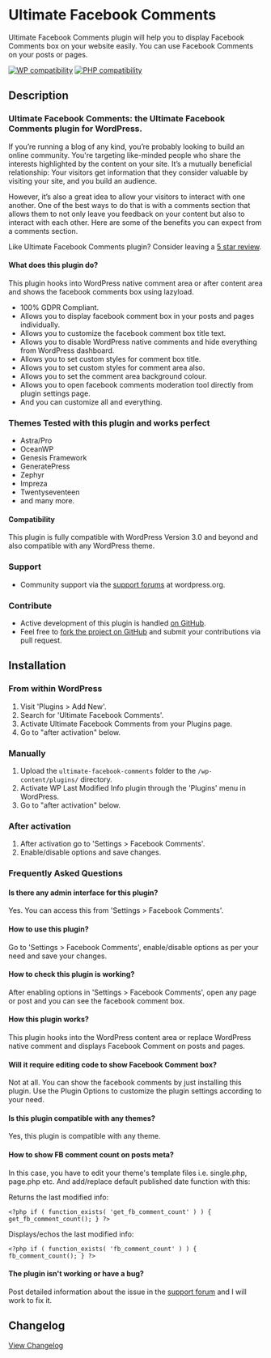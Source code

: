 # Ultimate Facebook Comments

Ultimate Facebook Comments plugin will help you to display Facebook Comments box on your website easily. You can use Facebook Comments on your posts or pages.

[![WP compatibility](https://plugintests.com/plugins/ultimate-facebook-comments/wp-badge.svg)](https://plugintests.com/plugins/ultimate-facebook-comments/latest) [![PHP compatibility](https://plugintests.com/plugins/ultimate-facebook-comments/php-badge.svg)](https://plugintests.com/plugins/ultimate-facebook-comments/latest)

## Description

### Ultimate Facebook Comments: the Ultimate Facebook Comments plugin for WordPress.

If you’re running a blog of any kind, you’re probably looking to build an online community. You're targeting like-minded people who share the interests highlighted by the content on your site. It’s a mutually beneficial relationship: Your visitors get information that they consider valuable by visiting your site, and you build an audience.

However, it’s also a great idea to allow your visitors to interact with one another. One of the best ways to do that is with a comments section that allows them to not only leave you feedback on your content but also to interact with each other. Here are some of the benefits you can expect from a comments section.

Like Ultimate Facebook Comments plugin? Consider leaving a [5 star review](https://wordpress.org/support/plugin/ultimate-facebook-comments/reviews/?rate=5#new-post).

#### What does this plugin do?

This plugin hooks into WordPress native comment area or after content area and shows the facebook comments box using lazyload.

* 100% GDPR Compliant.
* Allows you to display facebook comment box in your posts and pages individually.
* Allows you to customize the facebook comment box title text.
* Allows you to disable WordPress native comments and hide everything from WordPress dashboard.
* Allows you to set custom styles for comment box title.
* Allows you to set custom styles for comment area also.
* Allows you to set the comment area background colour.
* Allows you to open facebook comments moderation tool directly from plugin settings page.
* And you can customize all and everything.

### Themes Tested with this plugin and works perfect

* Astra/Pro
* OceanWP
* Genesis Framework
* GeneratePress
* Zephyr
* Impreza
* Twentyseventeen
* and many more.

#### Compatibility

This plugin is fully compatible with WordPress Version 3.0 and beyond and also compatible with any WordPress theme.

### Support ###
* Community support via the [support forums](https://wordpress.org/support/plugin/ultimate-facebook-comments) at wordpress.org.

### Contribute ###
* Active development of this plugin is handled [on GitHub](https://github.com/iamsayan/ultimate-facebook-comments).
* Feel free to [fork the project on GitHub](https://github.com/iamsayan/ultimate-facebook-comments) and submit your contributions via pull request.

## Installation ##

### From within WordPress ###
1. Visit 'Plugins > Add New'.
1. Search for 'Ultimate Facebook Comments'.
1. Activate Ultimate Facebook Comments from your Plugins page.
1. Go to "after activation" below.

### Manually ###
1. Upload the `ultimate-facebook-comments` folder to the `/wp-content/plugins/` directory.
1. Activate WP Last Modified Info plugin through the 'Plugins' menu in WordPress.
1. Go to "after activation" below.

### After activation ###
1. After activation go to 'Settings > Facebook Comments'.
1. Enable/disable options and save changes.

### Frequently Asked Questions

#### Is there any admin interface for this plugin?

Yes. You can access this from 'Settings > Facebook Comments'.

#### How to use this plugin?

Go to 'Settings > Facebook Comments', enable/disable options as per your need and save your changes.

#### How to check this plugin is working?

After enabling options in 'Settings > Facebook Comments', open any page or post and you can see the facebook comment box.

#### How this plugin works?

This plugin hooks into the WordPress content area or replace WordPress native comment and displays Facebook Comment on posts and pages.

#### Will it require editing code to show Facebook Comment box?

Not at all. You can show the facebook comments by just installing this plugin. Use the Plugin Options to customize the plugin settings according to your need.

#### Is this plugin compatible with any themes?

Yes, this plugin is compatible with any theme.

#### How to show FB comment count on posts meta?

In this case, you have to edit your theme's template files i.e. single.php, page.php etc. And add/replace default published date function with this:

Returns the last modified info:

`<?php if ( function_exists( 'get_fb_comment_count' ) ) {
		get_fb_comment_count();
	}
?>`

Displays/echos the last modified info:

`<?php if ( function_exists( 'fb_comment_count' ) ) {
		fb_comment_count();
	}
?>`

#### The plugin isn't working or have a bug?

Post detailed information about the issue in the [support forum](https://wordpress.org/support/plugin/ultimate-facebook-comments) and I will work to fix it.

## Changelog ##
[View Changelog](CHANGELOG.md)
